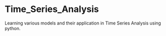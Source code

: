 # Time_Series_Analysis
Learning various models and their application in Time Series Analysis using python. 
